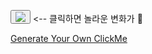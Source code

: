 <!-- <h3 align="center"><b>👩‍💻 About Me 👩‍💻</b></h3>  -->
<button align="center" href="#" onclick="window.location.reload(true);"><img src="https://clickme.today/api/clicks/count?id=soominsohn"/></button>
<-- 클릭하면 놀라운 변화가 🤭

[Generate Your Own ClickMe](https://clickme.today)

<!-- <h4 align="center"><b>Happiness Driven Development</b></h4>  -->
<!-- <p align="center"> -->
<!--   <img src="https://user-images.githubusercontent.com/83059234/224373135-1d442617-ce55-4f22-9de4-b46118185cd5.gif"/> -->
<!--   <img src="https://user-images.githubusercontent.com/83059234/224372184-d43ac064-dff5-42e7-b976-529a8bd4e678.gif"/> -->
<!-- ![Spongebob Patrick Happy Dance](https://user-images.githubusercontent.com/83059234/224372184-d43ac064-dff5-42e7-b976-529a8bd4e678.gif) -->
  </p>


  
  
<!-- ![Spongebob Rave Dance Party](https://user-images.githubusercontent.com/83059234/224373135-1d442617-ce55-4f22-9de4-b46118185cd5.gif) -->
